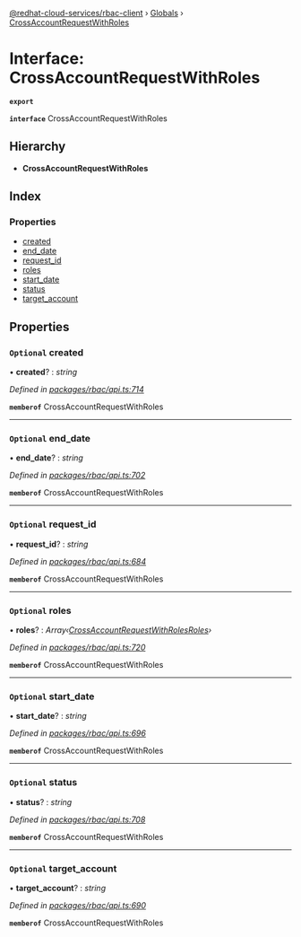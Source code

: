 [@redhat-cloud-services/rbac-client](../README.md) › [Globals](../globals.md) › [CrossAccountRequestWithRoles](crossaccountrequestwithroles.md)

# Interface: CrossAccountRequestWithRoles

**`export`** 

**`interface`** CrossAccountRequestWithRoles

## Hierarchy

* **CrossAccountRequestWithRoles**

## Index

### Properties

* [created](crossaccountrequestwithroles.md#optional-created)
* [end_date](crossaccountrequestwithroles.md#optional-end_date)
* [request_id](crossaccountrequestwithroles.md#optional-request_id)
* [roles](crossaccountrequestwithroles.md#optional-roles)
* [start_date](crossaccountrequestwithroles.md#optional-start_date)
* [status](crossaccountrequestwithroles.md#optional-status)
* [target_account](crossaccountrequestwithroles.md#optional-target_account)

## Properties

### `Optional` created

• **created**? : *string*

*Defined in [packages/rbac/api.ts:714](https://github.com/RedHatInsights/javascript-clients/blob/master/packages/rbac/api.ts#L714)*

**`memberof`** CrossAccountRequestWithRoles

___

### `Optional` end_date

• **end_date**? : *string*

*Defined in [packages/rbac/api.ts:702](https://github.com/RedHatInsights/javascript-clients/blob/master/packages/rbac/api.ts#L702)*

**`memberof`** CrossAccountRequestWithRoles

___

### `Optional` request_id

• **request_id**? : *string*

*Defined in [packages/rbac/api.ts:684](https://github.com/RedHatInsights/javascript-clients/blob/master/packages/rbac/api.ts#L684)*

**`memberof`** CrossAccountRequestWithRoles

___

### `Optional` roles

• **roles**? : *Array‹[CrossAccountRequestWithRolesRoles](crossaccountrequestwithrolesroles.md)›*

*Defined in [packages/rbac/api.ts:720](https://github.com/RedHatInsights/javascript-clients/blob/master/packages/rbac/api.ts#L720)*

**`memberof`** CrossAccountRequestWithRoles

___

### `Optional` start_date

• **start_date**? : *string*

*Defined in [packages/rbac/api.ts:696](https://github.com/RedHatInsights/javascript-clients/blob/master/packages/rbac/api.ts#L696)*

**`memberof`** CrossAccountRequestWithRoles

___

### `Optional` status

• **status**? : *string*

*Defined in [packages/rbac/api.ts:708](https://github.com/RedHatInsights/javascript-clients/blob/master/packages/rbac/api.ts#L708)*

**`memberof`** CrossAccountRequestWithRoles

___

### `Optional` target_account

• **target_account**? : *string*

*Defined in [packages/rbac/api.ts:690](https://github.com/RedHatInsights/javascript-clients/blob/master/packages/rbac/api.ts#L690)*

**`memberof`** CrossAccountRequestWithRoles
